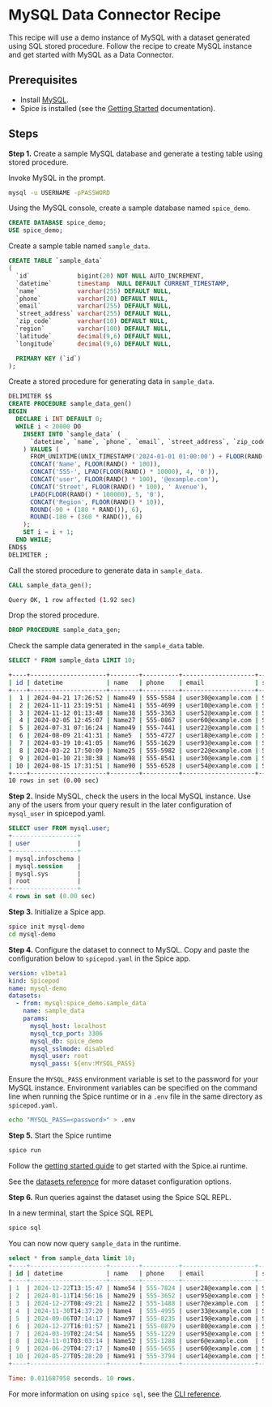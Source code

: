 # MySQL Data Connector Recipe

This recipe will use a demo instance of MySQL with a dataset generated using SQL stored procedure. Follow the recipe to create MySQL instance and get started with MySQL as a Data Connector.

## Prerequisites

- Install [MySQL](https://dev.mysql.com/doc/refman/8.0/en/installing.html).
- Spice is installed (see the [Getting Started](https://docs.spiceai.org/getting-started) documentation).

## Steps

**Step 1.** Create a sample MySQL database and generate a testing table using stored procedure.

Invoke MySQL in the prompt.

```bash
mysql -u USERNAME -pPASSWORD
```

Using the MySQL console, create a sample database named `spice_demo`.

```SQL
CREATE DATABASE spice_demo;
USE spice_demo;
```

Create a sample table named `sample_data`.

```SQL
CREATE TABLE `sample_data`
(
  `id`             bigint(20) NOT NULL AUTO_INCREMENT,
  `datetime`       timestamp  NULL DEFAULT CURRENT_TIMESTAMP,
  `name`           varchar(255) DEFAULT NULL,
  `phone`          varchar(20) DEFAULT NULL,
  `email`          varchar(255) DEFAULT NULL,
  `street_address` varchar(255) DEFAULT NULL,
  `zip_code`       varchar(10) DEFAULT NULL,
  `region`         varchar(100) DEFAULT NULL,
  `latitude`       decimal(9,6) DEFAULT NULL,
  `longitude`      decimal(9,6) DEFAULT NULL,

  PRIMARY KEY (`id`)
);
```

Create a stored procedure for generating data in `sample_data`.

```SQL
DELIMITER $$
CREATE PROCEDURE sample_data_gen()
BEGIN
  DECLARE i INT DEFAULT 0;
  WHILE i < 20000 DO
    INSERT INTO `sample_data` (
      `datetime`, `name`, `phone`, `email`, `street_address`, `zip_code`, `region`, `latitude`, `longitude`
    ) VALUES (
      FROM_UNIXTIME(UNIX_TIMESTAMP('2024-01-01 01:00:00') + FLOOR(RAND() * 31536000)),
      CONCAT('Name', FLOOR(RAND() * 100)),
      CONCAT('555-', LPAD(FLOOR(RAND() * 10000), 4, '0')),
      CONCAT('user', FLOOR(RAND() * 100), '@example.com'),
      CONCAT('Street', FLOOR(RAND() * 100), ' Avenue'),
      LPAD(FLOOR(RAND() * 100000), 5, '0'),
      CONCAT('Region', FLOOR(RAND() * 10)),
      ROUND(-90 + (180 * RAND()), 6),
      ROUND(-180 + (360 * RAND()), 6)
    );
    SET i = i + 1;
  END WHILE;
END$$
DELIMITER ;
```

Call the stored procedure to generate data in `sample_data`.

```SQL
CALL sample_data_gen();
```

```bash
Query OK, 1 row affected (1.92 sec)
```

Drop the stored procedure.

```SQL
DROP PROCEDURE sample_data_gen;
```

Check the sample data generated in the `sample_data` table.

```SQL
SELECT * FROM sample_data LIMIT 10;
```

```bash
+----+---------------------+--------+----------+--------------------+-----------------+----------+---------+------------+-------------+
| id | datetime            | name   | phone    | email              | street_address  | zip_code | region  | latitude   | longitude   |
+----+---------------------+--------+----------+--------------------+-----------------+----------+---------+------------+-------------+
|  1 | 2024-04-21 17:26:52 | Name49 | 555-5584 | user30@example.com | Street85 Avenue | 36728    | Region2 | -50.484340 |  -70.260682 |
|  2 | 2024-11-11 23:19:51 | Name41 | 555-4699 | user10@example.com | Street13 Avenue | 36252    | Region3 |  72.269701 |  -66.940222 |
|  3 | 2024-11-12 01:13:48 | Name38 | 555-3363 | user52@example.com | Street59 Avenue | 42688    | Region3 | -14.786284 | -154.742840 |
|  4 | 2024-02-05 12:45:07 | Name27 | 555-0867 | user60@example.com | Street77 Avenue | 04347    | Region8 | -23.942890 | -130.868949 |
|  5 | 2024-07-31 07:16:24 | Name49 | 555-7441 | user22@example.com | Street90 Avenue | 85108    | Region5 | -68.518797 |  177.533816 |
|  6 | 2024-08-09 21:41:31 | Name5  | 555-4727 | user18@example.com | Street51 Avenue | 00585    | Region4 | -11.677234 |   73.445000 |
|  7 | 2024-03-19 10:41:05 | Name96 | 555-1629 | user93@example.com | Street16 Avenue | 02943    | Region6 | -56.949324 |  163.769050 |
|  8 | 2024-03-22 17:50:09 | Name25 | 555-5982 | user22@example.com | Street35 Avenue | 07752    | Region3 | -16.818093 | -162.236694 |
|  9 | 2024-01-10 21:38:38 | Name98 | 555-8541 | user30@example.com | Street98 Avenue | 00167    | Region0 | -46.053884 | -154.358929 |
| 10 | 2024-08-15 17:31:51 | Name90 | 555-6528 | user54@example.com | Street79 Avenue | 30242    | Region1 |  53.699951 |   24.584954 |
+----+---------------------+--------+----------+--------------------+-----------------+----------+---------+------------+-------------+
10 rows in set (0.00 sec)
```

**Step 2.** Inside MySQL, check the users in the local MySQL instance. Use any of the users from your query result in the later configuration of `mysql_user` in spicepod.yaml.

```SQL
SELECT user FROM mysql.user;
+------------------+
| user             |
+------------------+
| mysql.infoschema |
| mysql.session    |
| mysql.sys        |
| root             |
+------------------+
4 rows in set (0.00 sec)
```

**Step 3.** Initialize a Spice app.

```bash
spice init mysql-demo
cd mysql-demo
```

**Step 4.** Configure the dataset to connect to MySQL. Copy and paste the configuration below to `spicepod.yaml` in the Spice app.

```yaml
version: v1beta1
kind: Spicepod
name: mysql-demo
datasets:
  - from: mysql:spice_demo.sample_data
    name: sample_data
    params:
      mysql_host: localhost
      mysql_tcp_port: 3306
      mysql_db: spice_demo
      mysql_sslmode: disabled
      mysql_user: root
      mysql_pass: ${env:MYSQL_PASS}
```

Ensure the `MYSQL_PASS` environment variable is set to the password for your MySQL instance. Environment variables can be specified on the command line when running the Spice runtime or in a `.env` file in the same directory as `spicepod.yaml`.

```bash
echo "MYSQL_PASS=<password>" > .env
```

**Step 5.** Start the Spice runtime

```bash
spice run
```

Follow the [getting started guide](https://docs.spiceai.org/getting-started) to get started with the Spice.ai runtime.

See the [datasets reference](https://docs.spiceai.org/reference/spicepod/datasets) for more dataset configuration options.

**Step 6.** Run queries against the dataset using the Spice SQL REPL.

In a new terminal, start the Spice SQL REPL

```bash
spice sql
```

You can now now query `sample_data` in the runtime.

```sql
select * from sample_data limit 10;
+----+---------------------+--------+----------+--------------------+-----------------+----------+---------+------------+-------------+
| id | datetime            | name   | phone    | email              | street_address  | zip_code | region  | latitude   | longitude   |
+----+---------------------+--------+----------+--------------------+-----------------+----------+---------+------------+-------------+
| 1  | 2024-12-22T13:15:47 | Name54 | 555-7824 | user28@example.com | Street7 Avenue  | 52178    | Region3 | -26.288629 | 42.540805   |
| 2  | 2024-01-11T14:56:16 | Name29 | 555-3652 | user95@example.com | Street67 Avenue | 52628    | Region5 | -16.801736 | -92.886831  |
| 3  | 2024-12-27T08:49:21 | Name22 | 555-1488 | user7@example.com  | Street91 Avenue | 37329    | Region1 | -11.593564 | 124.084618  |
| 4  | 2024-11-30T14:37:20 | Name4  | 555-4955 | user33@example.com | Street16 Avenue | 83573    | Region6 | 72.989369  | -7.251897   |
| 5  | 2024-09-06T07:14:17 | Name97 | 555-8235 | user19@example.com | Street50 Avenue | 92686    | Region1 | 64.729577  | 149.010004  |
| 6  | 2024-12-27T16:01:57 | Name21 | 555-0879 | user80@example.com | Street75 Avenue | 35681    | Region5 | 8.764192   | -118.093257 |
| 7  | 2024-03-19T02:24:54 | Name55 | 555-1229 | user95@example.com | Street41 Avenue | 19421    | Region7 | -74.996777 | -101.823089 |
| 8  | 2024-11-01T03:03:14 | Name52 | 555-1288 | user6@example.com  | Street92 Avenue | 44372    | Region4 | 66.192141  | -173.042407 |
| 9  | 2024-06-29T04:27:17 | Name40 | 555-5655 | user60@example.com | Street30 Avenue | 72462    | Region7 | -24.397028 | 71.749364   |
| 10 | 2024-05-27T05:28:20 | Name91 | 555-3794 | user14@example.com | Street58 Avenue | 47381    | Region6 | 37.356779  | 57.708228   |
+----+---------------------+--------+----------+--------------------+-----------------+----------+---------+------------+-------------+

Time: 0.011687958 seconds. 10 rows.
```

For more information on using `spice sql`, see the [CLI reference](https://docs.spiceai.org/cli/reference/sql).
